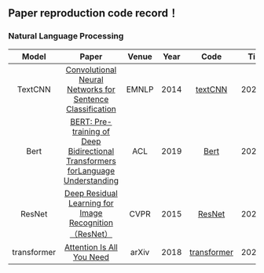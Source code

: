 ## Paper reproduction code record！
### Natural Language Processing
|    Model    |                                                         Paper                                                         | Venue | Year |                                          Code                                           |  Time   |
|:-----------:|:---------------------------------------------------------------------------------------------------------------------:|:-----:|:----:|:---------------------------------------------------------------------------------------:|:-------:|
|   TextCNN   |             [Convolutional Neural Networks for Sentence Classification](https://arxiv.org/pdf/1408.5882)              | EMNLP | 2014 |     [textCNN](https://github.com/Qian-Xiong/Paper-record/tree/main/pytorch/textCNN)     | 2023.10 |
|    Bert     | [BERT: Pre-training of Deep Bidirectional Transformers forLanguage Understanding](https://aclanthology.org/N19-1423/) |  ACL  | 2019 |        [Bert](https://github.com/Qian-Xiong/Paper-record/tree/main/pytorch/Bert)        | 2023.11 |
|   ResNet    |               [Deep Residual Learning for Image Recognition（ResNet）](https://arxiv.org/abs/1512.03385)                | CVPR  | 2015 |      [ResNet](https://github.com/Qian-Xiong/Paper-record/tree/main/pytorch/ResNet)      | 2023.12 |
| transformer |                             [Attention Is All You Need](https://arxiv.org/abs/1706.03762)                             | arXiv | 2018 | [transformer](https://github.com/Qian-Xiong/Paper-record/tree/main/pytorch/transformer) | 2023.12 |
